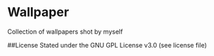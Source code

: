 # Wallpaper
Collection of wallpapers shot by myself

##License
Stated under the GNU GPL License v3.0 (see license file)
